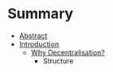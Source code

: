 # Summary

* [Abstract](README.md)
* [Introduction](INTRODUCTION.md)
   * [Why Decentralisation?](WHY_DECENTRALISATION.md)
       * Structure


